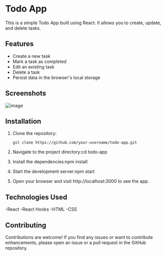 # Todo App

This is a simple Todo App built using React. It allows you to create, update, and delete tasks.

## Features

- Create a new task
- Mark a task as completed
- Edit an existing task
- Delete a task
- Persist data in the browser's local storage



## Screenshots
![image](https://github.com/DanishKhan25/ToDos/assets/115468271/4443b73d-599e-4d87-8c8a-9cb9445d51bf)


## Installation

1. Clone the repository:

   ```shell
   git clone https://github.com/your-username/todo-app.git
   
2. Navigate to the project directory:cd todo-app

3. Install the dependencies:npm install

4. Start the development server:npm start

5. Open your browser and visit http://localhost:3000 to see the app.

## Technologies Used

-React
-React Hooks
-HTML
-CSS

## Contributing
Contributions are welcome! If you find any issues or want to contribute enhancements, please open an issue or a pull request in the GitHub repository.
